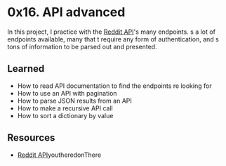 # 0x16. API advanced
In this project, I practice with the [Reddit API](https://www.reddit.com/dev/api/)'s many endpoints.  s a lot of endpoints available, many that t require any form of authentication, and s tons of information to be parsed out and presented.

## Learned
- How to read API documentation to find the endpoints re looking for
- How to use an API with pagination
- How to parse JSON results from an API
- How to make a recursive API call
- How to sort a dictionary by value

## Resources
+ [Reddit API](https://www.reddit.com/dev/api/)youtheredonThere
